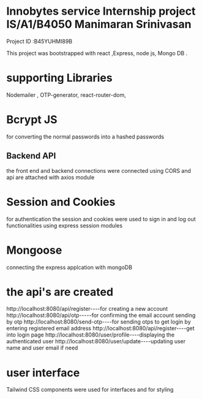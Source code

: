 # Innobytes service Internship project  IS/A1/B4050 Manimaran Srinivasan
 Project ID :B45YUHMI89B 

This project was bootstrapped with react ,Express, node js, Mongo DB  .

# supporting  Libraries
Nodemailer , OTP-generator, react-router-dom, 
# Bcrypt JS 
for converting the normal passwords into a hashed passwords 
## Backend API 

the front end and backend connections were connected using CORS and api are attached with axios module 

# Session and Cookies 
for authentication 
the session and cookies were used to sign in and log out functionalities using express session modules

# Mongoose 
connecting the express applcation with mongoDB

# the api's are created

http://localhost:8080/api/register----for creating a new account
http://localhost:8080/api/otp-----for confirming the email account sending by otp
http://localhost:8080/send-otp----for sending otps to get login by entering registered email address
http://localhost:8080/api/register----get into login page
http://localhost:8080/user/profile----displaying the authenticated user
http://localhost:8080/user/update----updating user name and user email if need 

# user interface
Tailwind CSS components were used for interfaces and for styling




